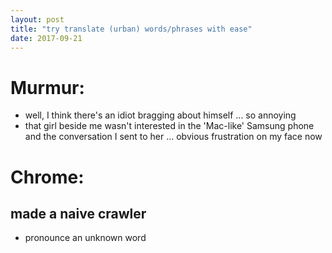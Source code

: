 ```yaml
---
layout: post
title: "try translate (urban) words/phrases with ease"
date: 2017-09-21
---
```


# Murmur:
- well, I think there's an idiot bragging about himself ... so annoying
- that girl beside me wasn't interested in the 'Mac-like' Samsung phone and the conversation I sent to her ... obvious frustration on my face now

# Chrome:
## made a naive crawler
- pronounce an unknown word
